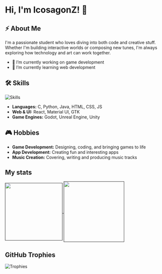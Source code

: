 # Hi, I'm IcosagonZ! 👋

## ⚡ About Me

I'm a passionate student who loves diving into both code and creative stuff. Whether I'm building interactive worlds or composing new tunes, I'm always exploring how technology and art can work together.
- 🔭 I’m currently working on game development
- 🌱 I’m currently learning web development

## 🛠️ Skills 

![Skills](https://skillicons.dev/icons?i=python,c,java,gtk,html,js,css,react,nodejs,materialui,fastapi,mysql,arduino,blender,figma,godot,figma,debian,linux,raspberrypi)

- **Languages:** C, Python, Java, HTML, CSS, JS
- **Web & UI:** React, Material UI, GTK
- **Game Engines:** Godot, Unreal Engine, Unity

## 🎮 Hobbies

- **Game Development:** Designing, coding, and bringing games to life
- **App Development:** Creating fun and interesting apps
- **Music Creation:** Covering, writing and producing music tracks
## My stats

<a href="">
  <img height=190 align="center" src="https://github-readme-stats-nu-blond-25.vercel.app/api/?username=IcosagonZ&theme=tokyonight&hide_border=true&include_all_commits=true&count_private=true&layout=compact" />
</a>
<a href="">
  <img height=200 align="center" src="https://github-readme-stats-nu-blond-25.vercel.app/api/top-langs/?username=IcosagonZ&show_icons=true&theme=tokyonight&hide_border=true&hide=shaderlab,hlsl&include_all_commits=true&count_private=true&langs_count=8&layout=compact" />
</a>


## GitHub Trophies
![Trophies](https://github-profile-trophy.vercel.app/?username=IcosagonZ&theme=radical&no-frame=true&no-bg=false&margin-w=4)



